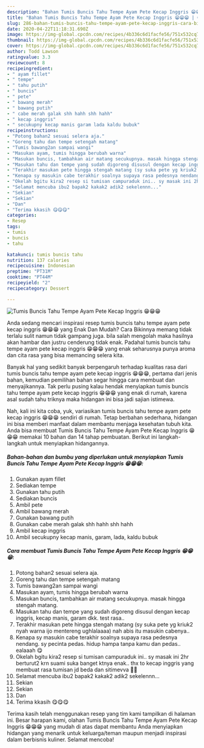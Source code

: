 ```yaml
---
description: "Bahan Tumis Buncis Tahu Tempe Ayam Pete Kecap Inggris 😁😁😁 | Cara Bikin Tumis Buncis Tahu Tempe Ayam Pete Kecap Inggris 😁😁😁 Yang Enak Banget"
title: "Bahan Tumis Buncis Tahu Tempe Ayam Pete Kecap Inggris 😁😁😁 | Cara Bikin Tumis Buncis Tahu Tempe Ayam Pete Kecap Inggris 😁😁😁 Yang Enak Banget"
slug: 286-bahan-tumis-buncis-tahu-tempe-ayam-pete-kecap-inggris-cara-bikin-tumis-buncis-tahu-tempe-ayam-pete-kecap-inggris-yang-enak-banget
date: 2020-04-22T11:18:31.690Z
image: https://img-global.cpcdn.com/recipes/4b336c6d1facfe56/751x532cq70/tumis-buncis-tahu-tempe-ayam-pete-kecap-inggris-😁😁😁-foto-resep-utama.jpg
thumbnail: https://img-global.cpcdn.com/recipes/4b336c6d1facfe56/751x532cq70/tumis-buncis-tahu-tempe-ayam-pete-kecap-inggris-😁😁😁-foto-resep-utama.jpg
cover: https://img-global.cpcdn.com/recipes/4b336c6d1facfe56/751x532cq70/tumis-buncis-tahu-tempe-ayam-pete-kecap-inggris-😁😁😁-foto-resep-utama.jpg
author: Todd Lawson
ratingvalue: 3.3
reviewcount: 8
recipeingredient:
- " ayam fillet"
- " tempe"
- " tahu putih"
- " buncis"
- " pete"
- " bawang merah"
- " bawang putih"
- " cabe merah galak shh hahh shh hahh"
- " kecap inggris"
- " secukupny kecap manis garam lada kaldu bubuk"
recipeinstructions:
- "Potong bahan2 sesuai selera aja."
- "Goreng tahu dan tempe setengah matang"
- "Tumis bawang2an sampai wangi"
- "Masukan ayam, tumis hingga berubah warna"
- "Masukan buncis, tambahkan air matang secukupnya. masak hingga stengah matang."
- "Masukan tahu dan tempe yang sudah digoreng disusul dengan kecap inggris, kecap manis, garam dkk. test rasa.."
- "Terakhir masukan pete hingga stengah matang (sy suka pete yg kriuk2 nyah warna ijo mentereng ughlalaaaa) nah abis itu masukin cabenya.."
- "Kenapa sy masukin cabe terakhir soalnya supaya rasa pedesnya nendang. sy pecinta pedas. hidup hampa tanpa kamu dan pedas.. ealaaah 😋"
- "Okelah bgitu kira2 resep si tumisan campuraduk ini.. sy masak ini 2hr berturut2 krn suami suka banget ktnya enak.. thx to kecap inggris yang membuat rasa tumisan jd beda dan sitimevva 🤣😂"
- "Selamat mencuba ibu2 bapak2 kakak2 adik2 sekelennn..."
- "Sekian"
- "Sekian"
- "Dan"
- "Terima kkasih 😋😋😋"
categories:
- Resep
tags:
- tumis
- buncis
- tahu

katakunci: tumis buncis tahu 
nutrition: 137 calories
recipecuisine: Indonesian
preptime: "PT31M"
cooktime: "PT44M"
recipeyield: "2"
recipecategory: Dessert

---
```



![Tumis Buncis Tahu Tempe Ayam Pete Kecap Inggris 😁😁😁](https://img-global.cpcdn.com/recipes/4b336c6d1facfe56/751x532cq70/tumis-buncis-tahu-tempe-ayam-pete-kecap-inggris-😁😁😁-foto-resep-utama.jpg)

Anda sedang mencari inspirasi resep tumis buncis tahu tempe ayam pete kecap inggris 😁😁😁 yang Enak Dan Mudah? Cara Bikinnya memang tidak terlalu sulit namun tidak gampang juga. bila salah mengolah maka hasilnya akan hambar dan justru cenderung tidak enak. Padahal tumis buncis tahu tempe ayam pete kecap inggris 😁😁😁 yang enak seharusnya punya aroma dan cita rasa yang bisa memancing selera kita.



Banyak hal yang sedikit banyak berpengaruh terhadap kualitas rasa dari tumis buncis tahu tempe ayam pete kecap inggris 😁😁😁, pertama dari jenis bahan, kemudian pemilihan bahan segar hingga cara membuat dan menyajikannya. Tak perlu pusing kalau hendak menyiapkan tumis buncis tahu tempe ayam pete kecap inggris 😁😁😁 yang enak di rumah, karena asal sudah tahu triknya maka hidangan ini bisa jadi sajian istimewa.


Nah, kali ini kita coba, yuk, variasikan tumis buncis tahu tempe ayam pete kecap inggris 😁😁😁 sendiri di rumah. Tetap berbahan sederhana, hidangan ini bisa memberi manfaat dalam membantu menjaga kesehatan tubuh kita. Anda bisa membuat Tumis Buncis Tahu Tempe Ayam Pete Kecap Inggris 😁😁😁 memakai 10 bahan dan 14 tahap pembuatan. Berikut ini langkah-langkah untuk menyiapkan hidangannya.

<!--inarticleads1-->

##### Bahan-bahan dan bumbu yang diperlukan untuk menyiapkan Tumis Buncis Tahu Tempe Ayam Pete Kecap Inggris 😁😁😁:

1. Gunakan  ayam fillet
1. Sediakan  tempe
1. Gunakan  tahu putih
1. Sediakan  buncis
1. Ambil  pete
1. Ambil  bawang merah
1. Gunakan  bawang putih
1. Gunakan  cabe merah galak shh hahh shh hahh
1. Ambil  kecap inggris
1. Ambil  secukupny kecap manis, garam, lada, kaldu bubuk




<!--inarticleads2-->

##### Cara membuat Tumis Buncis Tahu Tempe Ayam Pete Kecap Inggris 😁😁😁:

1. Potong bahan2 sesuai selera aja.
1. Goreng tahu dan tempe setengah matang
1. Tumis bawang2an sampai wangi
1. Masukan ayam, tumis hingga berubah warna
1. Masukan buncis, tambahkan air matang secukupnya. masak hingga stengah matang.
1. Masukan tahu dan tempe yang sudah digoreng disusul dengan kecap inggris, kecap manis, garam dkk. test rasa..
1. Terakhir masukan pete hingga stengah matang (sy suka pete yg kriuk2 nyah warna ijo mentereng ughlalaaaa) nah abis itu masukin cabenya..
1. Kenapa sy masukin cabe terakhir soalnya supaya rasa pedesnya nendang. sy pecinta pedas. hidup hampa tanpa kamu dan pedas.. ealaaah 😋
1. Okelah bgitu kira2 resep si tumisan campuraduk ini.. sy masak ini 2hr berturut2 krn suami suka banget ktnya enak.. thx to kecap inggris yang membuat rasa tumisan jd beda dan sitimevva 🤣😂
1. Selamat mencuba ibu2 bapak2 kakak2 adik2 sekelennn...
1. Sekian
1. Sekian
1. Dan
1. Terima kkasih 😋😋😋




Terima kasih telah menggunakan resep yang tim kami tampilkan di halaman ini. Besar harapan kami, olahan Tumis Buncis Tahu Tempe Ayam Pete Kecap Inggris 😁😁😁 yang mudah di atas dapat membantu Anda menyiapkan hidangan yang menarik untuk keluarga/teman maupun menjadi inspirasi dalam berbisnis kuliner. Selamat mencoba!
